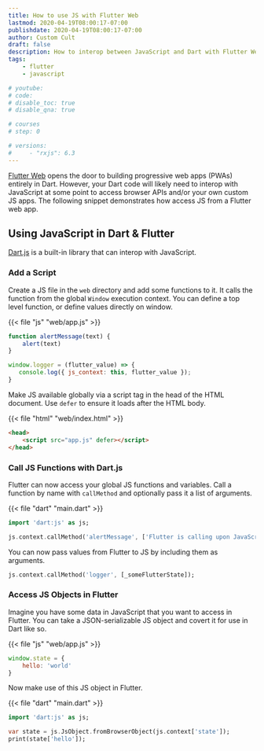```yaml
---
title: How to use JS with Flutter Web
lastmod: 2020-04-19T08:00:17-07:00
publishdate: 2020-04-19T08:00:17-07:00
author: Custom Cult
draft: false
description: How to interop between JavaScript and Dart with Flutter Web
tags: 
    - flutter
    - javascript

# youtube: 
# code: 
# disable_toc: true
# disable_qna: true

# courses
# step: 0

# versions: 
#     - "rxjs": 6.3
---
```


[Flutter Web](https://flutter.dev/web) opens the door to building progressive web apps (PWAs) entirely in Dart. However, your Dart code will likely need to interop with JavaScript at some point to access browser APIs and/or your own custom JS apps. The following snippet demonstrates how access JS from a Flutter web app. 

## Using JavaScript in Dart & Flutter

[Dart.js](https://api.dart.dev/stable/2.7.2/dart-js/dart-js-library.html) is a built-in library that can interop with JavaScript. 

### Add a Script

Create a JS file in the `web` directory and add some functions to it. It calls the function from the global `Window` execution context. You can define a top level function, or define values directly on window. 

{{< file "js" "web/app.js" >}}
```javascript
function alertMessage(text) {
    alert(text)
}

window.logger = (flutter_value) => {
   console.log({ js_context: this, flutter_value });
}
```

Make JS available globally via a script tag in the head of the HTML document. Use `defer` to ensure it loads after the HTML body. 

{{< file "html" "web/index.html" >}}
```html
<head>
    <script src="app.js" defer></script>
</head>
```

### Call JS Functions with Dart.js

Flutter can now access your global JS functions and variables. Call a function by name with `callMethod` and optionally pass it a list of arguments. 

{{< file "dart" "main.dart" >}}
```dart
import 'dart:js' as js;

js.context.callMethod('alertMessage', ['Flutter is calling upon JavaScript!']);
```

You can now pass values from Flutter to JS by including them as arguments.

```dart
js.context.callMethod('logger', [_someFlutterState]);
```

### Access JS Objects in Flutter

Imagine you have some data in JavaScript that you want to access in Flutter. You can take a JSON-serializable JS object and covert it for use in Dart like so. 

{{< file "js" "web/app.js" >}}
```javascript
window.state = {
    hello: 'world'
}
```

Now make use of this JS object in Flutter. 

{{< file "dart" "main.dart" >}}
```dart
import 'dart:js' as js;

var state = js.JsObject.fromBrowserObject(js.context['state']);
print(state['hello']);
```